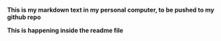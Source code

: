 **This is my markdown text in my personal computer, to be pushed to my github repo**

**This is happening inside the readme file**